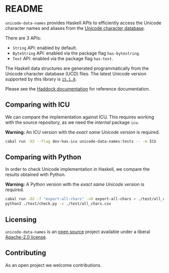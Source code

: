 # README

`unicode-data-names` provides Haskell APIs to efficiently access the Unicode
character names and aliases from the
[Unicode character database](https://www.unicode.org/ucd/).

There are 3 APIs:
- `String` API: enabled by default.
- `ByteString` API: enabled via the package flag `has-bytestring`.
- `Text` API: enabled via the package flag `has-text`.

The Haskell data structures are generated programmatically from the
Unicode character database (UCD) files. The latest Unicode version
supported by this library is
[`15.1.0`](https://www.unicode.org/versions/Unicode15.1.0/).

Please see the
[Haddock documentation](https://hackage.haskell.org/package/unicode-data-names)
for reference documentation.

## Comparing with ICU

We can compare the implementation against ICU. This requires working with the
source repository, as we need the _internal_ package `icu`.

__Warning:__ An ICU version with the _exact same Unicode version_ is required.

```bash
cabal run -O2 --flag dev-has-icu unicode-data-names:tests -- -m ICU
```

## Comparing with Python

In order to check Unicode implementation in Haskell, we compare the results obtained
with Python.

__Warning:__ A Python version with the _exact same Unicode version_ is required.

```bash
cabal run -O2 -f "export-all-chars" -v0 export-all-chars > ./test/all_chars.csv
python3 ./test/check.py -v ./test/all_chars.csv
```

## Licensing

`unicode-data-names` is an [open source](https://github.com/composewell/unicode-data)
project available under a liberal [Apache-2.0 license](LICENSE).

## Contributing

As an open project we welcome contributions.
